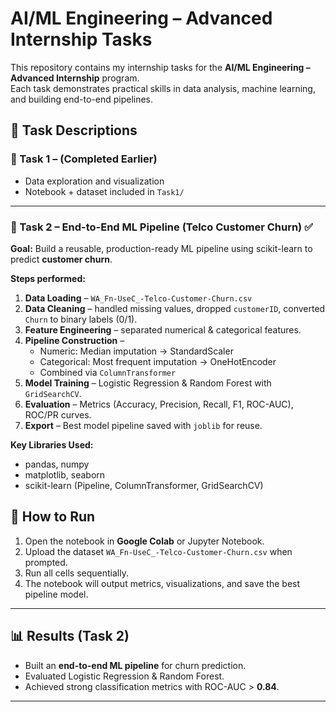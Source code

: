 # AI/ML Engineering – Advanced Internship Tasks

This repository contains my internship tasks for the **AI/ML Engineering – Advanced Internship** program.  
Each task demonstrates practical skills in data analysis, machine learning, and building end-to-end pipelines.



## 📝 Task Descriptions

### 🔹 Task 1 – (Completed Earlier)
- Data exploration and visualization  
- Notebook + dataset included in `Task1/`

---

### 🔹 Task 2 – End-to-End ML Pipeline (Telco Customer Churn) ✅
**Goal:** Build a reusable, production-ready ML pipeline using scikit-learn to predict **customer churn**.  

**Steps performed:**
1. **Data Loading** – `WA_Fn-UseC_-Telco-Customer-Churn.csv`
2. **Data Cleaning** – handled missing values, dropped `customerID`, converted `Churn` to binary labels (0/1).
3. **Feature Engineering** – separated numerical & categorical features.
4. **Pipeline Construction** –  
   - Numeric: Median imputation → StandardScaler  
   - Categorical: Most frequent imputation → OneHotEncoder  
   - Combined via `ColumnTransformer`
5. **Model Training** – Logistic Regression & Random Forest with `GridSearchCV`.
6. **Evaluation** – Metrics (Accuracy, Precision, Recall, F1, ROC-AUC), ROC/PR curves.
7. **Export** – Best model pipeline saved with `joblib` for reuse.

**Key Libraries Used:**
- pandas, numpy  
- matplotlib, seaborn  
- scikit-learn (Pipeline, ColumnTransformer, GridSearchCV)


## 🚀 How to Run
1. Open the notebook in **Google Colab** or Jupyter Notebook.
2. Upload the dataset `WA_Fn-UseC_-Telco-Customer-Churn.csv` when prompted.
3. Run all cells sequentially.
4. The notebook will output metrics, visualizations, and save the best pipeline model.

---

## 📊 Results (Task 2)
- Built an **end-to-end ML pipeline** for churn prediction.  
- Evaluated Logistic Regression & Random Forest.  
- Achieved strong classification metrics with ROC-AUC > **0.84**.  

---

